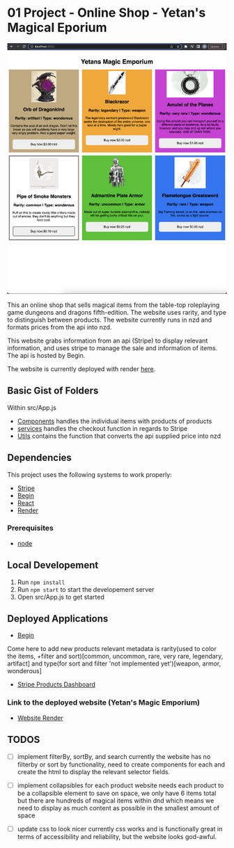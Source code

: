 # 01 Project - Online Shop - Yetan's Magical Eporium

![Screenshot of the home page of Yetan's Magical Emporium Shop](Screenshot.png)

This an online shop that sells magical items from the table-top roleplaying game dungeons and dragons fifth-edition. The website uses rarity, and type to distinguish between products. The website currently runs in nzd and formats prices from the api into nzd.

This website grabs information from an api (Stripe) to display relevant information, and uses stripe to manage the sale and information of items. The api is hosted by Begin.

The website is currently deployed with render [here](https://yetans-magic-emporium.onrender.com).

## Basic Gist of Folders
Within src/App.js
* [Components](src/Components) handles the individual items with products of products
* [services](src/services) handles the checkout function in regards to Stripe
* [Utils](src/utils) contains the function that converts the api supplied price into nzd

## Dependencies 

This project uses the following systems to work properly:

* [Stripe](https://stripe.com/en-nz) 
* [Begin](https://begin.com/)
* [React](https://react.dev/)
* [Render](https://render.com/)


### Prerequisites

- [node](https://nodejs.org/en)

## Local Developement
1. Run `npm install`
3. Run `npm start` to start the developement server
3. Open src/App.js to get started

## Deployed Applications

 * [Begin](https://ci.begin.com/apps/89dra7wdd6mem3/environments)

 Come here to add new products relevant metadata is rarity(used to color the items, +filter and sort)[common, uncommon, rare, very rare, legendary, artifact] and type(for sort and filter 'not implemented yet')[weapon, armor, wonderous]
 * [Stripe Products Dashboard](https://dashboard.stripe.com/test/products?active=true)

### Link to the deployed website (Yetan's Magic Emporium)
 * [Website Render](https://yetans-magic-emporium.onrender.com)


## TODOS
 
 - [ ] implement filterBy, sortBy, and search
 currently the website has no filterby or sort by functionality, need to create components for each and create the html to display the relevant selector fields.

 - [ ] implement collapsibles for each product
 website needs each product to be a collapsible element to save on space, we only have 6 items total but there are hundreds of magical items within dnd which means we need to display as much content as possible in the smallest amount of space

 - [ ] update css to look nicer
 currently css works and is functionally great in terms of accessibility and reliability, but the website looks god-awful.

